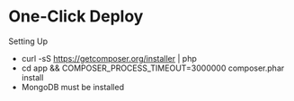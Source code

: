 One-Click Deploy
===============

Setting Up

 * curl -sS https://getcomposer.org/installer | php
 * cd app && COMPOSER_PROCESS_TIMEOUT=3000000 composer.phar install
 * MongoDB must be installed
